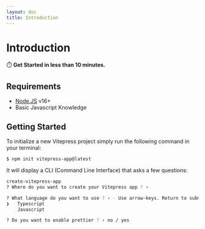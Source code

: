```yaml
---
layout: doc
title: Introduction
---
```


# Introduction

⏱️ **Get Started in less than 10 minutes.**

## Requirements

- [Node.JS](https://nodejs.org/en/) v16+
- Basic Javascript Knowledge

## Getting Started

To initialize a new Vitepress project simply run the following command in your terminal:

    $ npm init vitepress-app@latest

It will display a CLI (Command Line Interface) that asks a few questions:

```sh
create-vitepress-app
? Where do you want to create your Vitepress app ? ›

? What language do you want to use ? › - Use arrow-keys. Return to submit.
❯   Typescript
    Javascript

? Do you want to enable prettier ? › no / yes
```
